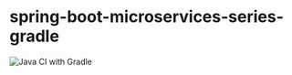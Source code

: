 # spring-boot-microservices-series-gradle
![Java CI with Gradle](https://github.com/rajadilipkolli/spring-boot-microservices-series-gradle/workflows/Java%20CI%20with%20Gradle/badge.svg?branch=master)